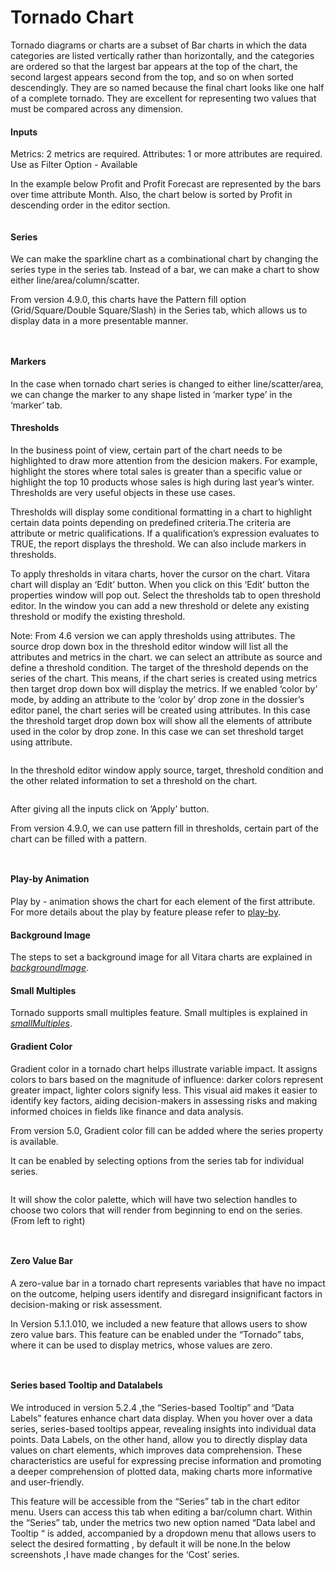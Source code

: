 # Tornado Chart

Tornado diagrams or charts are a subset of Bar charts in which the data categories are listed vertically rather than horizontally, and the categories are ordered so that the largest bar appears at the top of the chart, the second largest appears second from the top, and so on when sorted descendingly. They are so named because the final chart looks like one half of a complete tornado. They are excellent for representing two values that must be compared across any dimension.

#### Inputs <a href="#inputs" id="inputs"></a>

Metrics: 2 metrics are required. Attributes: 1 or more attributes are required. Use as Filter Option - Available

In the example below Profit and Profit Forecast are represented by the bars over time attribute Month. Also, the chart below is sorted by Profit in descending order in the editor section.

<figure><img src="../.gitbook/assets/image39.png" alt=""><figcaption></figcaption></figure>

#### Series <a href="#series" id="series"></a>

We can make the sparkline chart as a combinational chart by changing the series type in the series tab. Instead of a bar, we can make a chart to show either line/area/column/scatter.

From version 4.9.0, this charts have the Pattern fill option (Grid/Square/Double Square/Slash) in the Series tab, which allows us to display data in a more presentable manner.

<figure><img src="../.gitbook/assets/tornadoSeries.png" alt=""><figcaption></figcaption></figure>

<figure><img src="../.gitbook/assets/tornadoSeries1.png" alt=""><figcaption></figcaption></figure>

#### Markers <a href="#markers" id="markers"></a>

In the case when tornado chart series is changed to either line/scatter/area, we can change the marker to any shape listed in ‘marker type’ in the ‘marker’ tab.

#### Thresholds <a href="#thresholds" id="thresholds"></a>

In the business point of view, certain part of the chart needs to be highlighted to draw more attention from the desicion makers. For example, highlight the stores where total sales is greater than a specific value or highlight the top 10 products whose sales is high during last year’s winter. Thresholds are very useful objects in these use cases.

Thresholds will display some conditional formatting in a chart to highlight certain data points depending on predefined criteria.The criteria are attribute or metric qualifications. If a qualification’s expression evaluates to TRUE, the report displays the threshold. We can also include markers in thresholds.

To apply thresholds in vitara charts, hover the cursor on the chart. Vitara chart will display an ‘Edit’ button. When you click on this ‘Edit’ button the properties window will pop out. Select the thresholds tab to open threshold editor. In the window you can add a new threshold or delete any existing threshold or modify the existing threshold.

Note: From 4.6 version we can apply thresholds using attributes. The source drop down box in the threshold editor window will list all the attributes and metrics in the chart. we can select an attribute as source and define a threshold condition. The target of the threshold depends on the series of the chart. This means, if the chart series is created using metrics then target drop down box will display the metrics. If we enabled ‘color by’ mode, by adding an attribute to the ‘color by’ drop zone in the dossier’s editor panel, the chart series will be created using attributes. In this case the threshold target drop down box will show all the elements of attribute used in the color by drop zone. In this case we can set threshold target using attribute.

<figure><img src="../.gitbook/assets/image531.png" alt=""><figcaption></figcaption></figure>

In the threshold editor window apply source, target, threshold condition and the other related information to set a threshold on the chart.

<figure><img src="../.gitbook/assets/image532.png" alt=""><figcaption></figcaption></figure>

After giving all the inputs click on ‘Apply’ button.

From version 4.9.0, we can use pattern fill in thresholds, certain part of the chart can be filled with a pattern.

<figure><img src="../.gitbook/assets/tornadoThreshold1.png" alt=""><figcaption></figcaption></figure>

<figure><img src="../.gitbook/assets/tornadoThreshold.png" alt=""><figcaption></figcaption></figure>

#### Play-by Animation <a href="#play-by-animation" id="play-by-animation"></a>

Play by - animation shows the chart for each element of the first attribute. For more details about the play by feature please refer to [play-by](play-animation.md).

#### Background Image <a href="#background-image" id="background-image"></a>

The steps to set a background image for all Vitara charts are explained in [_backgroundImage_](background-images.md).

#### Small Multiples <a href="#small-multiples" id="small-multiples"></a>

Tornado supports small multiples feature. Small multiples is explained in [_smallMultiples_](small-multiples.md).

#### Gradient Color <a href="#gradient-color" id="gradient-color"></a>

Gradient color in a tornado chart helps illustrate variable impact. It assigns colors to bars based on the magnitude of influence: darker colors represent greater impact, lighter colors signify less. This visual aid makes it easier to identify key factors, aiding decision-makers in assessing risks and making informed choices in fields like finance and data analysis.

From version 5.0, Gradient color fill can be added where the series property is available.

It can be enabled by selecting options from the series tab for individual series.

<figure><img src="../.gitbook/assets/Gradient1 (5).png" alt=""><figcaption></figcaption></figure>

It will show the color palette, which will have two selection handles to choose two colors that will render from beginning to end on the series. (From left to right)

<figure><img src="../.gitbook/assets/TornadoGradient1.png" alt=""><figcaption></figcaption></figure>

<figure><img src="../.gitbook/assets/TornadoGradient.png" alt=""><figcaption></figcaption></figure>

#### Zero Value Bar <a href="#zero-value-bar" id="zero-value-bar"></a>

A zero-value bar in a tornado chart represents variables that have no impact on the outcome, helping users identify and disregard insignificant factors in decision-making or risk assessment.

In Version 5.1.1.010, we included a new feature that allows users to show zero value bars. This feature can be enabled under the “Tornado” tabs, where it can be used to display metrics, whose values are zero.

<figure><img src="../.gitbook/assets/TornadoZero.png" alt=""><figcaption></figcaption></figure>

<figure><img src="../.gitbook/assets/TornadoZero1.png" alt=""><figcaption></figcaption></figure>

#### Series based Tooltip and Datalabels <a href="#series-based-tooltip-and-datalabels" id="series-based-tooltip-and-datalabels"></a>

We introduced in version 5.2.4 ,the “Series-based Tooltip” and “Data Labels” features enhance chart data display. When you hover over a data series, series-based tooltips appear, revealing insights into individual data points. Data Labels, on the other hand, allow you to directly display data values on chart elements, which improves data comprehension. These characteristics are useful for expressing precise information and promoting a deeper comprehension of plotted data, making charts more informative and user-friendly.

This feature will be accessible from the “Series” tab in the chart editor menu. Users can access this tab when editing a bar/column chart. Within the “Series” tab, under the metrics two new option named “Data label and Tooltip “ is added, accompanied by a dropdown menu that allows users to select the desired formatting , by default it will be none.In the below screenshots ,I have made changes for the ‘Cost’ series.

<figure><img src="../.gitbook/assets/Series7.png" alt=""><figcaption></figcaption></figure>

<figure><img src="../.gitbook/assets/Series8 (1).png" alt=""><figcaption></figcaption></figure>
